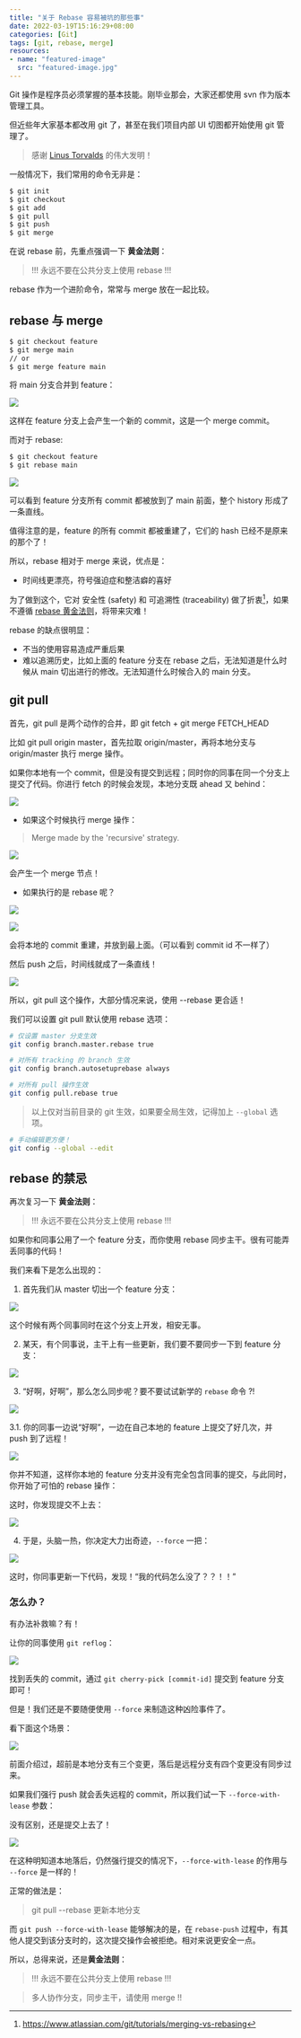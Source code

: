 ```yaml
---
title: "关于 Rebase 容易被坑的那些事"
date: 2022-03-19T15:16:29+08:00
categories: [Git]
tags: [git, rebase, merge]
resources:
- name: "featured-image"
  src: "featured-image.jpg"
---
```


Git 操作是程序员必须掌握的基本技能。刚毕业那会，大家还都使用 svn 作为版本管理工具。

但近些年大家基本都改用 git 了，甚至在我们项目内部 UI 切图都开始使用 git 管理了。

<!--more-->

> 感谢 [Linus Torvalds](https://en.wikipedia.org/wiki/Linus_Torvalds) 的伟大发明！

一般情况下，我们常用的命令无非是：

```bash
$ git init
$ git checkout 
$ git add
$ git pull
$ git push
$ git merge
```

在说 rebase 前，先重点强调一下 **黄金法则**：

> !!! 永远不要在公共分支上使用 rebase !!!

rebase 作为一个进阶命令，常常与 merge 放在一起比较。

## rebase 与 merge

```bash
$ git checkout feature
$ git merge main
// or
$ git merge feature main
```

将 main 分支合并到 feature：

![](https://ryder-1252249141.cos.ap-shanghai.myqcloud.com/uPic/2022-03-21-ZUkpmx.png)

这样在 feature 分支上会产生一个新的 commit，这是一个 merge commit。

而对于 rebase:

```bash
$ git checkout feature 
$ git rebase main
```

![](https://ryder-1252249141.cos.ap-shanghai.myqcloud.com/uPic/2022-03-21-tiBfqE.png)

可以看到 feature 分支所有 commit 都被放到了 main 前面，整个 history 形成了一条直线。

值得注意的是，feature 的所有 commit 都被重建了，它们的 hash 已经不是原来的那个了！

所以，rebase 相对于 merge 来说，优点是：

* 时间线更漂亮，符号强迫症和整洁癖的喜好

为了做到这个，它对 安全性 (safety) 和 可追溯性 (traceability) 做了折衷[^1]，如果不遵循 [rebase 黄金法则](https://www.atlassian.com/git/tutorials/merging-vs-rebasing#the-golden-rule-of-rebasing)，将带来灾难！

rebase 的缺点很明显：

* 不当的使用容易造成严重后果
* 难以追溯历史，比如上面的 feature 分支在 rebase 之后，无法知道是什么时候从 main 切出进行的修改。无法知道什么时候合入的 main 分支。

## git pull

首先，git pull 是两个动作的合并，即 git fetch + git merge FETCH_HEAD

比如 git pull origin master，首先拉取 origin/master，再将本地分支与 origin/master 执行 merge 操作。

如果你本地有一个 commit，但是没有提交到远程；同时你的同事在同一个分支上提交了代码。你进行 fetch 的时候会发现，本地分支既 ahead 又 behind：

![](https://ryder-1252249141.cos.ap-shanghai.myqcloud.com/uPic/2022-03-21-JbTiR1.png)

* 如果这个时候执行 merge 操作：

> Merge made by the 'recursive' strategy.

![](https://ryder-1252249141.cos.ap-shanghai.myqcloud.com/uPic/2022-03-21-zMKyn3.png)

会产生一个 merge 节点！

* 如果执行的是 rebase 呢？

![](https://ryder-1252249141.cos.ap-shanghai.myqcloud.com/uPic/2022-03-21-HO9IfP.png)

![](https://ryder-1252249141.cos.ap-shanghai.myqcloud.com/uPic/2022-03-21-IiZCmQ.png)

会将本地的 commit 重建，并放到最上面。（可以看到 commit id 不一样了）

然后 push 之后，时间线就成了一条直线！

![](https://ryder-1252249141.cos.ap-shanghai.myqcloud.com/uPic/2022-03-21-p74J3h.png)

所以，git pull 这个操作，大部分情况来说，使用 --rebase 更合适！

我们可以设置 git pull 默认使用 rebase 选项：

```bash
# 仅设置 master 分支生效
git config branch.master.rebase true

# 对所有 tracking 的 branch 生效
git config branch.autosetuprebase always

# 对所有 pull 操作生效
git config pull.rebase true
```

> 以上仅对当前目录的 git 生效，如果要全局生效，记得加上 `--global` 选项。

```bash
# 手动编辑更方便！
git config --global --edit
```

## rebase 的禁忌

再次复习一下 **黄金法则**：

> !!! 永远不要在公共分支上使用 rebase !!!

如果你和同事公用了一个 feature 分支，而你使用 rebase 同步主干。很有可能弄丢同事的代码！

我们来看下是怎么出现的：

1. 首先我们从 master 切出一个 feature 分支：

![](https://ryder-1252249141.cos.ap-shanghai.myqcloud.com/uPic/2022-03-21-MFAPD6.png)

这个时候有两个同事同时在这个分支上开发，相安无事。

2. 某天，有个同事说，主干上有一些更新，我们要不要同步一下到 feature 分支：

![](https://ryder-1252249141.cos.ap-shanghai.myqcloud.com/uPic/2022-03-21-GNzNkg.png)

3. “好啊，好啊”，那么怎么同步呢？要不要试试新学的 `rebase` 命令 ?!

![](https://ryder-1252249141.cos.ap-shanghai.myqcloud.com/uPic/2022-03-21-f059b760-97b9-4ecf-b9e5-b0cb9da444fd.jpg)

3.1. 你的同事一边说“好啊”，一边在自己本地的 feature 上提交了好几次，并 push 到了远程！

![](https://ryder-1252249141.cos.ap-shanghai.myqcloud.com/uPic/2022-03-21-w0g8ep.png)

你并不知道，这样你本地的 feature 分支并没有完全包含同事的提交，与此同时，你开始了可怕的 rebase 操作：

这时，你发现提交不上去：

![](https://ryder-1252249141.cos.ap-shanghai.myqcloud.com/uPic/2022-03-21-01S6Nb.png)

4. 于是，头脑一热，你决定大力出奇迹，`--force` 一把：

![](https://ryder-1252249141.cos.ap-shanghai.myqcloud.com/uPic/2022-03-21-AbX7Kd.png)

这时，你同事更新一下代码，发现！“我的代码怎么没了？？！！”

### 怎么办？

有办法补救嘛？有！

让你的同事使用 `git reflog`：

![](https://ryder-1252249141.cos.ap-shanghai.myqcloud.com/uPic/2022-03-21-gIu5YZ.png)

找到丢失的 commit，通过 `git cherry-pick [commit-id]` 提交到 feature 分支即可！

但是！我们还是不要随便使用 `--force` 来制造这种凶险事件了。

看下面这个场景：

![](https://ryder-1252249141.cos.ap-shanghai.myqcloud.com/uPic/2022-03-21-90mrdW.png)

前面介绍过，超前是本地分支有三个变更，落后是远程分支有四个变更没有同步过来。

如果我们强行 push 就会丢失远程的 commit，所以我们试一下 `--force-with-lease` 参数：

没有区别，还是提交上去了！

![](https://ryder-1252249141.cos.ap-shanghai.myqcloud.com/uPic/2022-03-21-BWneVQ.png)

在这种明知道本地落后，仍然强行提交的情况下，`--force-with-lease` 的作用与 `--force` 是一样的！

正常的做法是：

> git pull --rebase 更新本地分支

而 `git push --force-with-lease` 能够解决的是，在 `rebase-push` 过程中，有其他人提交到该分支时的，这次提交操作会被拒绝。相对来说更安全一点。

所以，总得来说，还是**黄金法则**：

> !!! 永远不要在公共分支上使用 rebase !!!

> 多人协作分支，同步主干，请使用 merge !!


[^1]:https://www.atlassian.com/git/tutorials/merging-vs-rebasing
[^2]:https://git-scm.com/book/en/v2/Git-Branching-Rebasing
[^3]:https://git-scm.com/book/zh/v2/Git-%E5%88%86%E6%94%AF-%E5%8F%98%E5%9F%BA
